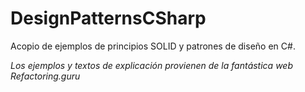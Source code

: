 # DesignPatternsCSharp

Acopio de ejemplos de principios SOLID y patrones de diseño en C#.

*Los ejemplos y textos de explicación provienen de la fantástica web Refactoring.guru*
